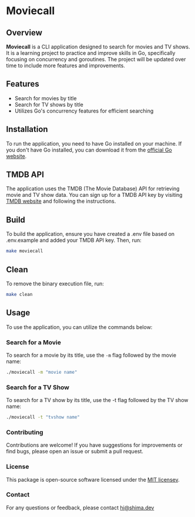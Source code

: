 # Moviecall

## Overview

**Moviecall** is a CLI application designed to search for movies and TV shows. It is a learning project to practice and improve skills in Go, specifically focusing on concurrency and goroutines. The project will be updated over time to include more features and improvements.

## Features

- Search for movies by title
- Search for TV shows by title
- Utilizes Go's concurrency features for efficient searching

## Installation

To run the application, you need to have Go installed on your machine. If you don't have Go installed, you can download it from the [official Go website](https://golang.org/dl/).

## TMDB API

The application uses the TMDB (The Movie Database) API for retrieving movie and TV show data. You can sign up for a TMDB API key by visiting [TMDB website](https://developer.themoviedb.org/) and following the instructions.

## Build

To build the application, ensure you have created a .env file based on .env.example and added your TMDB API key. Then, run:

```bash
make moviecall
```

## Clean

To remove the binary execution file, run:

```bash
make clean
```

## Usage

To use the application, you can utilize the commands below:


### Search for a Movie

To search for a movie by its title, use the `-m` flag followed by the movie name:

```bash
./moviecall -m "movie name"
```

### Search for a TV Show

To search for a TV show by its title, use the -t flag followed by the TV show name:

```bash
./moviecall -t "tvshow name"
```

### Contributing
Contributions are welcome! If you have suggestions for improvements or find bugs, please open an issue or submit a pull request.

### License
This package is open-source software licensed under the [MIT licensev](https://opensource.org/licenses/MIT).

### Contact
For any questions or feedback, please contact [hi@shima.dev](mailto:hi@shima.dev)

